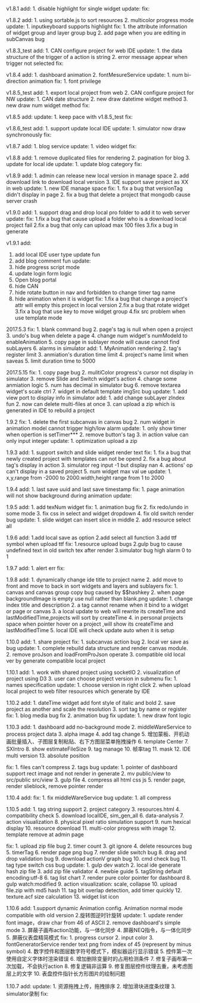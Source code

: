 v1.8.1
add:
    1. disable highlight for single widget
update:
fix:

v1.8.2
add:
    1. using sortable.js to sort resources
    2. multicolor progress mode
update:
    1. inputkeyboard supports highlight
fix:
    1. the attribute information of widget group and layer group bug 
    2. add page when you are editing in subCanvas bug

v1.8.3_test
add:
    1. CAN configure project for web IDE
update:
    1. the data structure of the trigger of a action is string
    2. error message appear when trigger not selected 
fix:

v1.8.4
add:
    1. dashboard animation
    2. fontMesureService
update:
    1. num bi-direction animation
fix:
    1. font privilege
    
v1.8.5_test
add:
    1. export local project from web
    2. CAN configure project for NW
update:
    1. CAN date structure
    2. new draw datetime widget method
    3. new draw num widget method
fix:

v1.8.5
add:
update:
    1. keep pace with v1.8.5_test
fix:

v1.8.6_test
add:
    1. support update local IDE
update:
    1. simulator now draw synchronously
fix:
    

v1.8.7
add:
    1. blog service
update:
    1. video widget
fix:

v1.8.8
add:
    1. remove duplicated files for rendering
    2. pagination for blog
    3. update for local ide
update:
    1. update blog category
fix:

v1.8.9
add:
    1. admin can release new local version in manage space
    2. add download link to download local version
    3. IDE support save project as XX in web
update:
    1. new IDE manage space
fix:
    1. fix a bug that versionTag didn't display in page
    2. fix a bug that delete a project that mongodb cause server crash
    
v1.9.0
add:
    1. support drag and drop local pro folder to add it to web server 
update:
fix:
    1.fix a bug that cause upload a folder who is a download local project fail
    2.fix a bug that only can upload max 100 files
    3.fix a bug in generate

v1.9.1
add:
   1. add local IDE user type update fun
   2. add blog comment  fun
update:
   1. hide progress script mode
   2. update login form logic
   3. Open blog portal
   4. hide CAN
   5. hide rotate button in nav and forbidden to change timer tag name
   6. hide animation when it is widget
fix:
   1.fix a bug that change a project's attr will empty this project in local version
   2.fix a bug that rotate widget
   3.fix a bug that use key to move widget group
   4.fix src problem when use template mode
   
2017.5.3 
fix:
    1. blank command bug
    2. page's tag is null when open a project
    3. undo's bug when delete a page
    4. change num widget's numModeId to enableAnimation
    5. copy page in sublayer mode will cause cannot find subLayers
    6. alarms in simulator
add:
    1. MyAnimation rendering
    2. tag's register limit
    3. anmiation's duration time limit
    4. project's name limit when saveas
    5. limit duration time to 5000


2017.5.15
fix:
    1. copy page bug
    2. mulitiColor progress's cursor not display in simulator
    3. remove Slide and Switch widget's action
    4. change some anmiation logic
    5. num has decimal in simulator bug
    6. remove textarea widget's scale ctrl
    7. widget in default template imgSrc bug
update:
    1. add view port to display info in simulator
add:
    1. add change subLayer zIndex fun
    2. now can delete multi-files at once
    3. can upload a zip which is generated in IDE to rebuild a project

1.9.2
fix:
    1. delete the first subcanvas in canvas bug
    2. num widget in animation model cannot trigger high/low alarm
update:
    1. only show timer when opertion is setTimer***
    2. remove button's tag
    3. in  action value can only input integer
update:
    1. optimization upload a zip


1.9.3
add:
    1. support switch and slide widget render text
fix:
    1. fix a bug that newly created project with templates can not be opend
    2. fix a bug about tag's display in action
    3. simulator reg input -1 but display nan
    4. actions' op can't display in a saved project
    5. num widget max val ue
update:
    1. x,y,range from -2000 to 2000.width,height range from 1 to 2000

1.9.4
add:
    1. last save uuid and last save timestamp
fix:
    1. page animation will not show background during animation
update:

1.9.5
add:
    1. add texNum widget
fix:
    1. animation bug fix
    2. fix redo/undo in some mode
    3. fix css in select and widget dropdown
    4. fix old switch render bug
update:
    1. slide widget can insert slice in middle
    2. add resource select all

1.9.6
add:
    1.add local save as option
    2.add select all function
    3.add ttf symbol when upload ttf
fix:
    1.resource upload bugs
    2.gulp bug to cause undefined text in old switch tex after render
    3.simulator bug high alarm 0 to 1

1.9.7
add:
    1. alert err
fix:

1.9.8
add:
    1. dynamically change ide title to project name
    2. add move to front and move to back in sort widgets and layers and sublayers
fix:
    1. canvas and canvas group copy bug caused by $$hashkey
    2. when page backgroundImage is empty use null rather than blank.png
update:
    1. change index title and description
    2. a tag cannot rename when it bind to a widget or page or canvas
    3. a local update to web will rewrite its createTime and lastModifiedTime,projects will sort by createTime
    4. in personal projects space when pointer hover on a project ,will show its createTime and lastModifiedTime
    5. local IDE will check update auto when it is setup

1.10.0
add:
    1. share project
fix:
    1. subcanvas action bug
    2. local ver save as bug
update:
    1. complete rebuild data structure and render canvas module.
    2. remove proJson and loadFromProJson operate
    3. compatible old local ver by generate compatible local project

1.10.1
add:
    1. work with shared project using socketIO
    2. visualization of project using D3
    3. user can choose project version in submenu
fix:
    1. names specification
update:
    1. choose version in right click
    2. when upload local project to web filter resources which generate by IDE

1.10.2
add:
    1. dateTime widget add font style of italic and bold
    2. save project as another and scale the resolution
    3. sort tag by name or register
fix:
    1. blog media bug fix
    2. animation bug  fix
update:
    1. new draw font logic

1.10.3
add:
    1. dashboard add no-background mode
    2. middleWareService to process project data
    3. alpha image
    4. add tag change
    5. 增加蒙板、开机动画批量插入、子图层复制粘贴、右下方图层菜单拖拽操作
    6. template Center
    7. SXIntro
    8. show estimateFileSize
    9. tag manage
    10. 帧率tag
    11. mask
    12. IDE multi version
    13. absolute position
   
fix:
    1. files can't compress
    2. tags bug
update:
    1. pointer of dashboard support rect image and not render in generate
    2. mv public/view to src/public src/view
    3. gulp file
    4. compress all html css js
    5. render page, render slieblock, remove pointer render


1.10.4
add:
fix:
    1. fix middleWareService bug
update:
    1. all compress

1.10.5
add:
    1. tag string support
    2. project category
    3. resources.html
    4. compatibility check
    5. download localIDE, sim_gen_all
    6. data-analysis
    7. action visualization
    8. physical pixel ratio simulation support
    9. num hexical display
    10. resource download
    11. multi-color progress with image
    12. template remove at admin page
   
fix:
    1. upload zip file bug
    2. timer count
    3. git ignore
    4. delete resources bug
    5. timerTag
    6. render page png bug
    7. render slide switch bug
    8. drag and drop validation bug
    9. download actionV graph bug
    10. cmd check bug
    11. tag type switch css bug
update:
    1. gulp dev watch
    2. local ide generate hash zip file
    3. add zip file validator
    4. newbie guide
    5. tagString default encoding:utf-8
    6. tag list chart
    7. render pure color pointer for dashboard
    8. gulp watch:modified
    9. action visualization: scale, collapse
    10. upload file.zip with md5 hash
    11. tag bit overlap detection, add timer quickly
    12. texture.acf size calculation
    13. widget list icon
    
1.10.6
add:
    1.support dynamic Animation config. Animation normal mode compatible with old version
    2.旋转图逆时针旋转
update:
    1. update render font image，draw char from 46 of ASCII
    2. remove dashboard's simple mode
    3. 屏蔽子画布action功能，与一体化同步
    4. 屏蔽NEQ指令，与一体化同步
    5. 屏蔽仪表盘精简模式
fix:
    1. progress cursor
    2. input color
    3. fontGeneratorService render text png from index of 45 (represent by minus symbol)
    4. 数字控件和图层数字符号模式下，模拟器运行显示错误
    5. 控件第一次使用自定义字体时渲染错误
    6. 增加删除变量时的占用检测条件
    7. 修复子画布第一次加载，不会执行action
    8. 修复逻辑非运算
    9. 修复图层控件纹理去重，未考虑图层上的文字
    10. 表盘控件指针长方形图片的绘制问题

1.10.7
add:
update:
    1. 资源拖拽上传，拖拽排序
    2. 增加滑块进度条纹理
    3. simulator录制
fix: